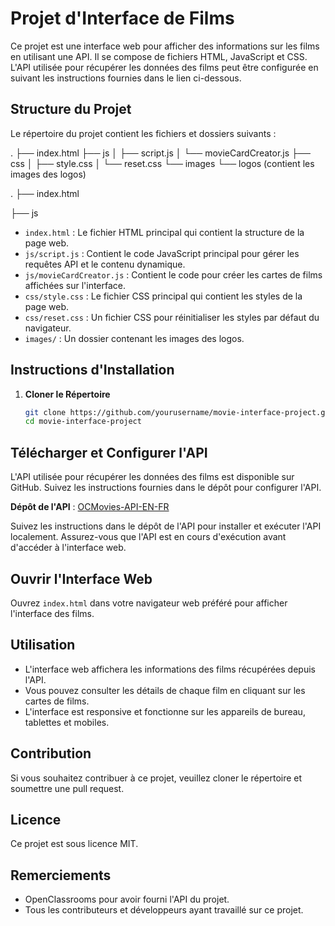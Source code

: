 # Projet d'Interface de Films

Ce projet est une interface web pour afficher des informations sur les films en utilisant une API. Il se compose de fichiers HTML, JavaScript et CSS. L'API utilisée pour récupérer les données des films peut être configurée en suivant les instructions fournies dans le lien ci-dessous.

## Structure du Projet

Le répertoire du projet contient les fichiers et dossiers suivants :

.
├── index.html
├── js
│   ├── script.js
│   └── movieCardCreator.js
├── css
│   ├── style.css
│   └── reset.css
└── images
    └── logos (contient les images des logos)

.
├── index.html

├── js







- `index.html` : Le fichier HTML principal qui contient la structure de la page web.
- `js/script.js` : Contient le code JavaScript principal pour gérer les requêtes API et le contenu dynamique.
- `js/movieCardCreator.js` : Contient le code pour créer les cartes de films affichées sur l'interface.
- `css/style.css` : Le fichier CSS principal qui contient les styles de la page web.
- `css/reset.css` : Un fichier CSS pour réinitialiser les styles par défaut du navigateur.
- `images/` : Un dossier contenant les images des logos.

## Instructions d'Installation

1. **Cloner le Répertoire**

   ```sh
   git clone https://github.com/yourusername/movie-interface-project.git
   cd movie-interface-project

## Télécharger et Configurer l'API

L'API utilisée pour récupérer les données des films est disponible sur GitHub. Suivez les instructions fournies dans le dépôt pour configurer l'API.

**Dépôt de l'API** : [OCMovies-API-EN-FR](https://github.com/OpenClassrooms-Student-Center/OCMovies-API-EN-FR)

Suivez les instructions dans le dépôt de l'API pour installer et exécuter l'API localement. Assurez-vous que l'API est en cours d'exécution avant d'accéder à l'interface web.

## Ouvrir l'Interface Web

Ouvrez `index.html` dans votre navigateur web préféré pour afficher l'interface des films.

## Utilisation

- L'interface web affichera les informations des films récupérées depuis l'API.
- Vous pouvez consulter les détails de chaque film en cliquant sur les cartes de films.
- L'interface est responsive et fonctionne sur les appareils de bureau, tablettes et mobiles.

## Contribution

Si vous souhaitez contribuer à ce projet, veuillez cloner le répertoire et soumettre une pull request.

## Licence

Ce projet est sous licence MIT.

## Remerciements

- OpenClassrooms pour avoir fourni l'API du projet.
- Tous les contributeurs et développeurs ayant travaillé sur ce projet.
